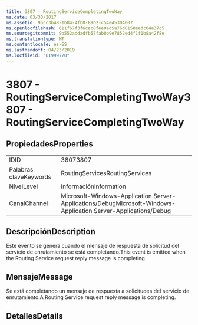 ```yaml
---
title: 3807 - RoutingServiceCompletingTwoWay
ms.date: 03/30/2017
ms.assetid: 9bcc3b48-1b84-4fb0-89b2-c54e45304007
ms.openlocfilehash: 611f67f3f6cec8fee0ad5a76d8158eedc04a37c5
ms.sourcegitcommit: 9b552addadfb57fab0b9e7852ed4f1f1b8a42f8e
ms.translationtype: MT
ms.contentlocale: es-ES
ms.lasthandoff: 04/23/2019
ms.locfileid: "61999770"
---
```

# <a name="3807---routingservicecompletingtwoway"></a><span data-ttu-id="c58c7-102">3807 - RoutingServiceCompletingTwoWay</span><span class="sxs-lookup"><span data-stu-id="c58c7-102">3807 - RoutingServiceCompletingTwoWay</span></span>
## <a name="properties"></a><span data-ttu-id="c58c7-103">Propiedades</span><span class="sxs-lookup"><span data-stu-id="c58c7-103">Properties</span></span>  
  
|||  
|-|-|  
|<span data-ttu-id="c58c7-104">ID</span><span class="sxs-lookup"><span data-stu-id="c58c7-104">ID</span></span>|<span data-ttu-id="c58c7-105">3807</span><span class="sxs-lookup"><span data-stu-id="c58c7-105">3807</span></span>|  
|<span data-ttu-id="c58c7-106">Palabras clave</span><span class="sxs-lookup"><span data-stu-id="c58c7-106">Keywords</span></span>|<span data-ttu-id="c58c7-107">RoutingServices</span><span class="sxs-lookup"><span data-stu-id="c58c7-107">RoutingServices</span></span>|  
|<span data-ttu-id="c58c7-108">Nivel</span><span class="sxs-lookup"><span data-stu-id="c58c7-108">Level</span></span>|<span data-ttu-id="c58c7-109">Información</span><span class="sxs-lookup"><span data-stu-id="c58c7-109">Information</span></span>|  
|<span data-ttu-id="c58c7-110">Canal</span><span class="sxs-lookup"><span data-stu-id="c58c7-110">Channel</span></span>|<span data-ttu-id="c58c7-111">Microsoft-Windows-Application Server-Applications/Debug</span><span class="sxs-lookup"><span data-stu-id="c58c7-111">Microsoft-Windows-Application Server-Applications/Debug</span></span>|  
  
## <a name="description"></a><span data-ttu-id="c58c7-112">Descripción</span><span class="sxs-lookup"><span data-stu-id="c58c7-112">Description</span></span>  
 <span data-ttu-id="c58c7-113">Este evento se genera cuando el mensaje de respuesta de solicitud del servicio de enrutamiento se está completando.</span><span class="sxs-lookup"><span data-stu-id="c58c7-113">This event is emitted when the Routing Service request reply message is completing.</span></span>  
  
## <a name="message"></a><span data-ttu-id="c58c7-114">Mensaje</span><span class="sxs-lookup"><span data-stu-id="c58c7-114">Message</span></span>  
 <span data-ttu-id="c58c7-115">Se está completando un mensaje de respuesta a solicitudes del servicio de enrutamiento.</span><span class="sxs-lookup"><span data-stu-id="c58c7-115">A Routing Service request reply message is completing.</span></span>  
  
## <a name="details"></a><span data-ttu-id="c58c7-116">Detalles</span><span class="sxs-lookup"><span data-stu-id="c58c7-116">Details</span></span>

